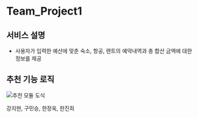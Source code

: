 # Team_Project1
## 서비스 설명
* 사용자가 입력한 예산에 맞춘 숙소, 항공, 렌트의 예약내역과 총 합산 금액에 대한 정보를 제공 
## 추천 기능 로직
![추천 모듈 도식](https://github.com/sai-with/project_1/assets/119286271/da5eec14-937f-40d5-b9ac-d61e6d32a518)


강지현, 구민승, 한정욱, 한진희

